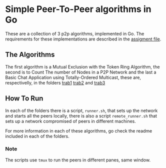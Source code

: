 # Simple Peer-To-Peer algorithms in Go

These are a collection of 3 p2p algorithms, implemented in Go.
The requirements for these implementations are described in the [assigment file](./assigment.pdf).

## The Algorithms

The first algorithm is a Mutual Exclusion with the Token Ring Algorithm, 
the second is to Count The number of Nodes in a P2P Network and the last 
a Basic Chat Application using Totally-Ordered Multicast, 
these are, respectivelly, in the folders [trab1](./trab1) [trab2](./trab2) and [trab3](./trab3)

## How To Run

In each of the folders there is a script, `runner.sh`, that sets up the network and 
starts all the peers locally, there is also a script `remote_runner.sh` that sets up
a network compromised of peers in different machines.

For more information in each of these algorithms, 
go check the readme included in each of the folders.

### Note
The scripts use `tmux` to run the peers in different panes, same window.

